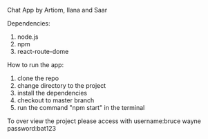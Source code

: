 Chat App by Artiom, Ilana and Saar

Dependencies:

1. node.js
2. npm
3. react-route-dome

How to run the app:

1. clone the repo
2. change directory to the project
3. install the dependencies
4. checkout to master branch
5. run the command "npm start" in the terminal

To over view the project please access with username:bruce wayne password:bat123
